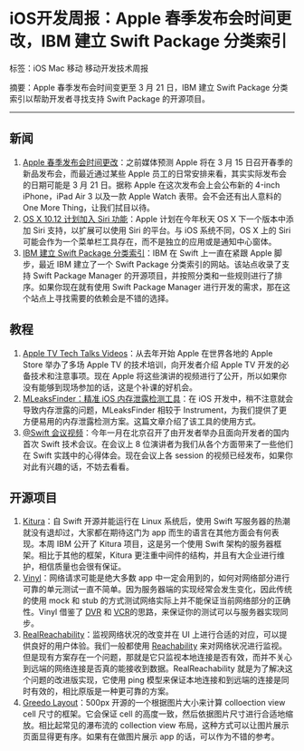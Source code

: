 # iOS开发周报：Apple 春季发布会时间更改，IBM 建立 Swift Package 分类索引

标签：iOS Mac 移动 移动开发技术周报

摘要：Apple 春季发布会时间变更至 3 月 21 日，IBM 建立 Swift Package 分类索引以帮助开发者寻找支持 Swift Package 的开源项目。

---

## 新闻

1. [Apple 春季发布会时间更改](http://recode.net/2016/02/27/remark-your-calendars-apples-product-event-will-week-of-march-21/)：之前媒体预测 Apple 将在 3 月 15 日召开春季的新品发布会，而最近通过某些 Apple 员工的日常安排来看，其实实际发布会的日期可能是 3 月 21 日。据称 Apple 在这次发布会上会公布新的 4-inch iPhone，iPad Air 3 以及一款 Apple Watch 表带。会不会还有出人意料的 One More Thing，让我们拭目以待。
2. [OS X 10.12 计划加入 Siri 功能](http://9to5mac.com/2016/02/24/apple-siri-osx-10-12-2016/)：Apple 计划在今年秋天 OS X 下一个版本中添加 Siri 支持，以扩展可以使用 Siri 的平台。与 iOS 系统不同，OS X 上的 Siri 可能会作为一个菜单栏工具存在，而不是独立的应用或是通知中心窗体。
3. [IBM 建立 Swift Package 分类索引](https://swiftpkgs.ng.bluemix.net)：IBM 在 Swift 上一直在紧跟 Apple 脚步，最近 IBM 建立了一个 Swift Package 分类索引的网站。该站点收录了支持 Swift Package Manager 的开源项目，并按照分类和一些规则进行了排序。如果你现在就有使用 Swift Package Manager 进行开发的需求，那在这个站点上寻找需要的依赖会是不错的选择。

## 教程

1. [Apple TV Tech Talks Videos](https://developer.apple.com/videos/techtalks-apple-tv/)：从去年开始 Apple 在世界各地的 Apple Store 举办了多场 Apple TV 的技术培训，向开发者介绍 Apple TV 开发的必备技术和注意事项。现在 Apple 将这些演讲的视频进行了公开，所以如果你没有能够到现场参加的话，这是个补课的好机会。
2. [MLeaksFinder：精准 iOS 内存泄露检测工具](http://wereadteam.github.io/2016/02/22/MLeaksFinder/)：在 iOS 开发中，稍不注意就会导致内存泄露的问题，MLeaksFinder 相较于 Instrument，为我们提供了更方便易用的内存泄露检测方案。这篇文章介绍了该工具的使用方式。
3. [@Swift 会议视频](http://www.imooc.com/learn/600)：今年一月在北京召开了由开发者举办且面向开发者的国内首次 Swift 技术会议。在会议上 8 位演讲者为我们从各个方面带来了一些他们在 Swift 实践中的心得体会。现在会议上各 session 的视频已经发布，如果你对此有兴趣的话，不妨去看看。

## 开源项目

1. [Kitura](https://github.com/IBM-Swift/Kitura)：自 Swift 开源并能运行在 Linux 系统后，使用 Swift 写服务器的热潮就没有退却过，大家都在期待这门为 app 而生的语言在其他方面会有何表现。本周 IBM 公开了 Kitura 项目，这是另一个使用 Swift 架构的服务器框架。相比于其他的框架，Kitura 更注重中间件的结构，并且有大企业进行维护，相信质量也会很有保证。
2. [Vinyl](https://github.com/Velhotes/Vinyl)：网络请求可能是绝大多数 app 中一定会用到的，如何对网络部分进行可靠的单元测试一直不简单。因为服务器端的实现经常会发生变化，因此传统的使用 mock 和 stub 的方式测试网络实际上并不能保证当前网络部分的正确性。Vinyl 借鉴了 [DVR](https://github.com/venmo/DVR) 和 [VCR](https://github.com/vcr/vcr)的思路，来保证你的测试可以与服务器实现同步。
3. [RealReachability](https://github.com/dustturtle/RealReachability)：监视网络状况的改变并在 UI 上进行合适的对应，可以提供良好的用户体验。我们一般都使用 [Reachability](https://github.com/tonymillion/Reachability) 来对网络状况进行监视。但是现有方案存在一个问题，那就是它只监视本地连接是否有效，而并不关心到远端的网络连接是否真的能接收到数据。RealReachability 就是为了解决这个问题的改进版实现，它使用 ping 模型来保证本地连接和到远端的连接是同时有效的，相比原版是一种更可靠的方案。
4. [Greedo Layout](https://github.com/500px/greedo-layout-for-ios)：500px 开源的一个根据图片大小来计算 colloection view cell 尺寸的框架。它会保证 cell 的高度一致，然后依据图片尺寸进行合适地缩放。相比起常见的瀑布流的 collection view 布局，这种方式可以让图片展示页面显得更有序。如果有在做图片展示 app 的话，可以作为不错的参考。

